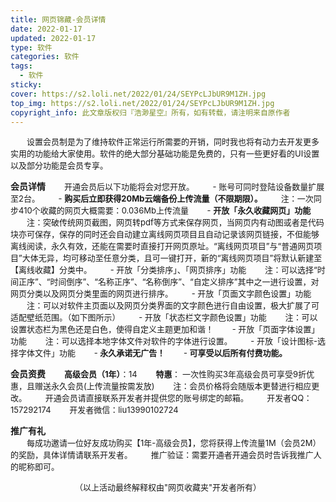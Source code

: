 ```yaml
---
title: 网页锦藏-会员详情
date: 2022-01-17
updated: 2022-01-17
type: 软件
categories: 软件
tags: 
  - 软件
sticky: 
cover: https://s2.loli.net/2022/01/24/SEYPcLJbUR9M1ZH.jpg
top_img: https://s2.loli.net/2022/01/24/SEYPcLJbUR9M1ZH.jpg
copyright_info: 此文章版权归『浩渺星空』所有，如有转载，请注明来自原作者
---
```

<font size=2>&emsp;&emsp;设置会员制是为了维持软件正常运行所需要的开销，同时我也将有动力去开发更多实用的功能给大家使用。软件的绝大部分基础功能是免费的，只有一些更好看的UI设置以及部分功能是会员专享。</font>

**会员详情**
<font size=2>&emsp;&emsp;开通会员后以下功能将会对您开放。
&emsp;&emsp;\- 账号可同时登陆设备数量扩展至2台。
&emsp;&emsp;\- **购买后立即获得20Mb云端备份上传流量（不限期限）。**
&emsp;&emsp;注：一次同步410个收藏的网页大概需要：0.036Mb上传流量
&emsp;&emsp;\- **开放「永久收藏网页」功能**
&emsp;&emsp;注：突破传统网页截图，网页转pdf等方式来保存网页，当网页内有动图或者是代码块亦可保存，保存的同时还会自动建立离线网页项目且自动记录该网页链接，不但能够离线阅读，永久有效，还能在需要时直接打开网页原址。“离线网页项目”与“普通网页项目”大体无异，均可移动至任意分类，且可一键打开，新的“离线网页项目”将默认新建至【离线收藏】分类中。
&emsp;&emsp;\- 开放「分类排序」、「网页排序」功能
&emsp;&emsp;注：可以选择“时间正序”、“时间倒序”、“名称正序”、“名称倒序”、“自定义排序”其中之一进行设置，对网页分类以及网页分类里面的网页进行排序。
&emsp;&emsp;\- 开放「页面文字颜色设置」功能
&emsp;&emsp;注：可以对软件主页面以及网页分类界面的文字颜色进行自由设置，极大扩展了可适配壁纸范围。（如下图所示）
&emsp;&emsp;\- 开放「状态栏文字颜色设置」功能
&emsp;&emsp;注：可以设置状态栏为黑色还是白色，使得自定义主题更加和谐！
&emsp;&emsp;\- 开放「页面字体设置」功能
&emsp;&emsp;注：可以选择本地字体文件对软件的字体进行设置。
&emsp;&emsp;\- 开放「设计图标-选择字体文件」功能
&emsp;&emsp;\- **永久承诺无广告！**
&emsp;&emsp;\- **可享受以后所有付费功能。**</font>

**会员资费**
<font size=2>&emsp;&emsp;**高级会员（1年）**：14
&emsp;&emsp;**特惠**： 一次性购买3年高级会员可享受9折优惠，且赠送永久会员(上传流量按需发放)
&emsp;&emsp;注：会员价格将会随版本更替进行相应更改。
&emsp;&emsp;开通会员请直接联系开发者并提供您的账号绑定的邮箱。
&emsp;&emsp;开发者QQ：157292174
&emsp;&emsp;开发者微信：liu13990102724
</font>

**推广有礼**    
<font size=2>&emsp;&emsp;每成功邀请一位好友成功购买【1年-高级会员】，您将获得上传流量1M（会员2M）的奖励，具体详情请联系开发者。
&emsp;&emsp;推广验证：需要开通者开通会员时告诉我推广人的昵称即可。
</font>

<center><font size=2>（以上活动最终解释权由"网页收藏夹"开发者所有）</font></center>